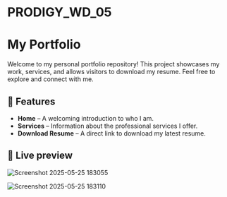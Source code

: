 # PRODIGY_WD_05

# My Portfolio

Welcome to my personal portfolio repository! This project showcases my work, services, and allows visitors to download my resume. Feel free to explore and connect with me.

## 🚀 Features

- **Home** – A welcoming introduction to who I am.
- **Services** – Information about the professional services I offer.
- **Download Resume** – A direct link to download my latest resume.

## 🔗 Live preview


![Screenshot 2025-05-25 183055](https://github.com/user-attachments/assets/e174b12d-5748-4399-9686-e974336a0b24)







![Screenshot 2025-05-25 183110](https://github.com/user-attachments/assets/3892d49b-6066-4988-996f-e2a3c6233a5d)
